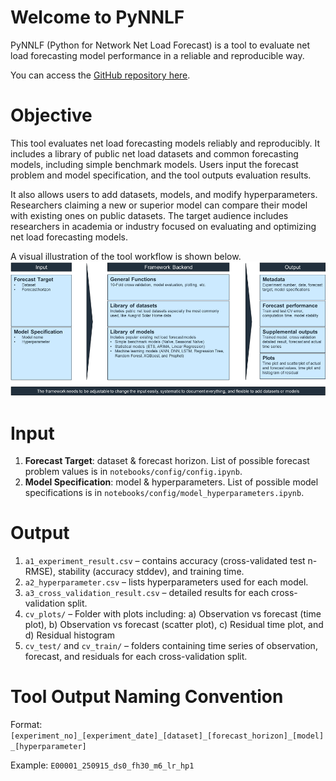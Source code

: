 # Welcome to PyNNLF
PyNNLF (Python for Network Net Load Forecast) is a tool to evaluate net load forecasting model performance in a reliable and reproducible way.

You can access the [GitHub repository here](https://github.com/mssamhan31/PyNNLF).

# Objective
This tool evaluates net load forecasting models reliably and reproducibly. It includes a library of public net load datasets and common forecasting models, including simple benchmark models. Users input the forecast problem and model specification, and the tool outputs evaluation results. 

It also allows users to add datasets, models, and modify hyperparameters. Researchers claiming a new or superior model can compare their model with existing ones on public datasets. The target audience includes researchers in academia or industry focused on evaluating and optimizing net load forecasting models. 

A visual illustration of the tool workflow is shown below.
![Home Illustration](img/home_illustration.png)

# Input
1. **Forecast Target**: dataset & forecast horizon. List of possible forecast problem values is in `notebooks/config/config.ipynb`.
2. **Model Specification**: model & hyperparameters. List of possible model specifications is in `notebooks/config/model_hyperparameters.ipynb`.

# Output
1. `a1_experiment_result.csv` – contains accuracy (cross-validated test n-RMSE), stability (accuracy stddev), and training time.
2. `a2_hyperparameter.csv` – lists hyperparameters used for each model.
3. `a3_cross_validation_result.csv` – detailed results for each cross-validation split.
4. `cv_plots/` – Folder with plots including:
   a) Observation vs forecast (time plot), 
   b) Observation vs forecast (scatter plot),
   c) Residual time plot, and
   d) Residual histogram
5. `cv_test/` and `cv_train/` – folders containing time series of observation, forecast, and residuals for each cross-validation split.

# Tool Output Naming Convention
Format:
`[experiment_no]_[experiment_date]_[dataset]_[forecast_horizon]_[model]_[hyperparameter]`

Example:
`E00001_250915_ds0_fh30_m6_lr_hp1`
